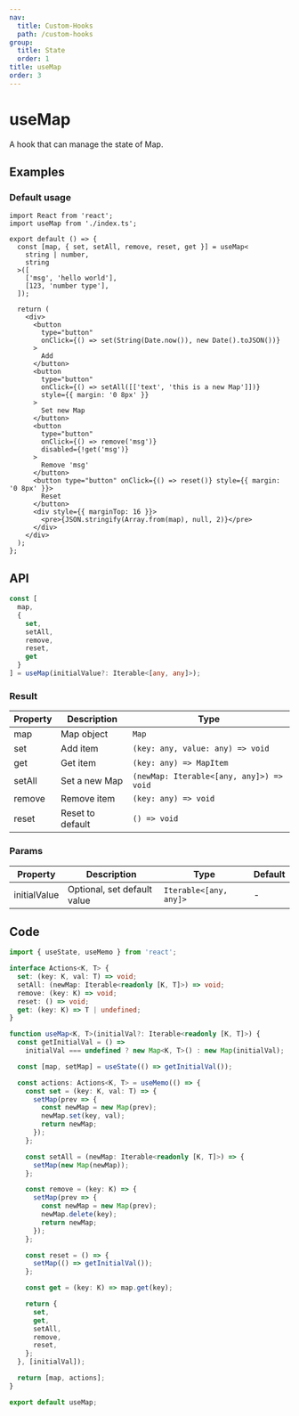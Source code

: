 ```yaml
---
nav:
  title: Custom-Hooks
  path: /custom-hooks
group:
  title: State
  order: 1
title: useMap
order: 3
---
```


# useMap

A hook that can manage the state of Map.

## Examples

### Default usage

```tsx
import React from 'react';
import useMap from './index.ts';

export default () => {
  const [map, { set, setAll, remove, reset, get }] = useMap<
    string | number,
    string
  >([
    ['msg', 'hello world'],
    [123, 'number type'],
  ]);

  return (
    <div>
      <button
        type="button"
        onClick={() => set(String(Date.now()), new Date().toJSON())}
      >
        Add
      </button>
      <button
        type="button"
        onClick={() => setAll([['text', 'this is a new Map']])}
        style={{ margin: '0 8px' }}
      >
        Set new Map
      </button>
      <button
        type="button"
        onClick={() => remove('msg')}
        disabled={!get('msg')}
      >
        Remove 'msg'
      </button>
      <button type="button" onClick={() => reset()} style={{ margin: '0 8px' }}>
        Reset
      </button>
      <div style={{ marginTop: 16 }}>
        <pre>{JSON.stringify(Array.from(map), null, 2)}</pre>
      </div>
    </div>
  );
};
```

## API

```typescript
const [
  map,
  {
    set,
    setAll,
    remove,
    reset,
    get
  }
] = useMap(initialValue?: Iterable<[any, any]>);
```

### Result

| Property | Description      | Type                                     |
| -------- | ---------------- | ---------------------------------------- |
| map      | Map object       | `Map`                                    |
| set      | Add item         | `(key: any, value: any) => void`         |
| get      | Get item         | `(key: any) => MapItem`                  |
| setAll   | Set a new Map    | `(newMap: Iterable<[any, any]>) => void` |
| remove   | Remove item      | `(key: any) => void`                     |
| reset    | Reset to default | `() => void`                             |

### Params

| Property     | Description                 | Type                   | Default |
| ------------ | --------------------------- | ---------------------- | ------- |
| initialValue | Optional, set default value | `Iterable<[any, any]>` | -       |

## Code

```ts
import { useState, useMemo } from 'react';

interface Actions<K, T> {
  set: (key: K, val: T) => void;
  setAll: (newMap: Iterable<readonly [K, T]>) => void;
  remove: (key: K) => void;
  reset: () => void;
  get: (key: K) => T | undefined;
}

function useMap<K, T>(initialVal?: Iterable<readonly [K, T]>) {
  const getInitialVal = () =>
    initialVal === undefined ? new Map<K, T>() : new Map(initialVal);

  const [map, setMap] = useState(() => getInitialVal());

  const actions: Actions<K, T> = useMemo(() => {
    const set = (key: K, val: T) => {
      setMap(prev => {
        const newMap = new Map(prev);
        newMap.set(key, val);
        return newMap;
      });
    };

    const setAll = (newMap: Iterable<readonly [K, T]>) => {
      setMap(new Map(newMap));
    };

    const remove = (key: K) => {
      setMap(prev => {
        const newMap = new Map(prev);
        newMap.delete(key);
        return newMap;
      });
    };

    const reset = () => {
      setMap(() => getInitialVal());
    };

    const get = (key: K) => map.get(key);

    return {
      set,
      get,
      setAll,
      remove,
      reset,
    };
  }, [initialVal]);

  return [map, actions];
}

export default useMap;
```
